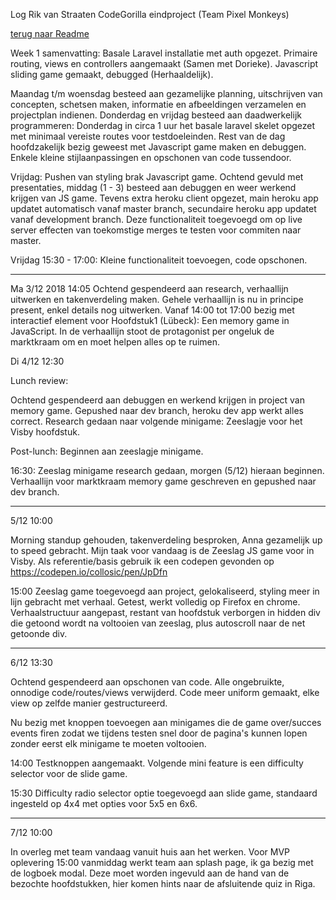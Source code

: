 Log Rik van Straaten CodeGorilla eindproject (Team Pixel Monkeys)

<a href = "README.md">terug naar Readme</a>

Week 1 samenvatting:
Basale Laravel installatie met auth opgezet. Primaire routing, views en controllers aangemaakt (Samen met Dorieke).
Javascript sliding game gemaakt, debugged (Herhaaldelijk).

Maandag t/m woensdag besteed aan gezamelijke planning, uitschrijven van concepten, schetsen maken, informatie en afbeeldingen verzamelen en projectplan indienen.
Donderdag en vrijdag besteed aan daadwerkelijk programmeren:
Donderdag in circa 1 uur het basale laravel skelet opgezet met minimaal vereiste routes voor testdoeleinden.
Rest van de dag hoofdzakelijk bezig geweest met Javascript game maken en debuggen.
Enkele kleine stijlaanpassingen en opschonen van code tussendoor.

Vrijdag: Pushen van styling brak Javascript game. Ochtend gevuld met presentaties, middag (1 - 3) besteed aan debuggen en weer werkend krijgen van JS game. Tevens extra heroku client opgezet, main heroku app updatet automatisch vanaf master branch, secundaire heroku app updatet vanaf development branch. Deze functionaliteit toegevoegd om op live server effecten van toekomstige merges te testen voor commiten naar master.

Vrijdag 15:30 - 17:00:
Kleine functionaliteit toevoegen, code opschonen.

-------------

Ma 3/12 2018 14:05
Ochtend gespendeerd aan research, verhaallijn uitwerken en takenverdeling maken.
Gehele verhaallijn is nu in principe present, enkel details nog uitwerken.
Vanaf 14:00 tot 17:00 bezig met interactief element voor Hoofdstuk1 (Lübeck): Een memory game in JavaScript. In de verhaallijn stoot de protagonist per ongeluk de marktkraam om en moet helpen alles op te ruimen.

Di 4/12 12:30

Lunch review:

Ochtend gespendeerd aan debuggen en werkend krijgen in project van memory game. Gepushed naar dev branch, heroku dev app werkt alles correct.
Research gedaan naar volgende minigame: Zeeslagje voor het Visby hoofdstuk.

Post-lunch: Beginnen aan zeeslagje minigame.

16:30:
Zeeslag minigame research gedaan, morgen (5/12) hieraan beginnen.
Verhaallijn voor marktkraam memory game geschreven en gepushed naar dev branch.

--------------------
5/12 10:00

Morning standup gehouden, takenverdeling besproken, Anna gezamelijk up to speed gebracht.
Mijn taak voor vandaag is de Zeeslag JS game voor in Visby.
Als referentie/basis gebruik ik een codepen gevonden op https://codepen.io/collosic/pen/JpDfn

15:00
Zeeslag game toegevoegd aan project, gelokaliseerd, styling meer in lijn gebracht met verhaal. Getest, werkt volledig op Firefox en chrome.
Verhaalstructuur aangepast, restant van hoofdstuk verborgen in hidden div die getoond wordt na voltooien van zeeslag, plus autoscroll naar de net getoonde div.

----------------------

6/12 13:30

Ochtend gespendeerd aan opschonen van code. Alle ongebruikte, onnodige code/routes/views verwijderd. Code meer uniform gemaakt, elke view op zelfde manier gestructureerd.

Nu bezig met knoppen toevoegen aan minigames die de game over/succes events firen zodat we tijdens testen snel door de pagina's kunnen lopen zonder eerst elk minigame te moeten voltooien.

14:00
Testknoppen aangemaakt.
Volgende mini feature is een difficulty selector voor de slide game.

15:30
Difficulty radio selector optie toegevoegd aan slide game, standaard ingesteld op 4x4 met opties voor 5x5 en 6x6.

------------

7/12 10:00

In overleg met team vandaag vanuit huis aan het werken.
Voor MVP oplevering 15:00 vanmiddag werkt team aan splash page, ik ga bezig met de logboek modal.
Deze moet worden ingevuld aan de hand van de bezochte hoofdstukken, hier komen hints naar de afsluitende quiz in Riga.

